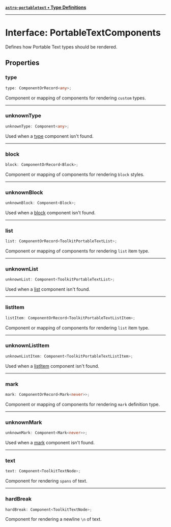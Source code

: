 [**`astro-portabletext` • Type Definitions**](../README.md)

***

# Interface: PortableTextComponents

Defines how Portable Text types should be rendered.

## Properties

### type

```ts
type: ComponentOrRecord<any>;
```

Component or mapping of components for rendering `custom` types.

***

### unknownType

```ts
unknownType: Component<any>;
```

Used when a [type](PortableTextComponents.md#type) component isn't found.

***

### block

```ts
block: ComponentOrRecord<Block>;
```

Component or mapping of components for rendering `block` styles.

***

### unknownBlock

```ts
unknownBlock: Component<Block>;
```

Used when a [block](PortableTextComponents.md#block) component isn't found.

***

### list

```ts
list: ComponentOrRecord<ToolkitPortableTextList>;
```

Component or mapping of components for rendering `list` item type.

***

### unknownList

```ts
unknownList: Component<ToolkitPortableTextList>;
```

Used when a [list](PortableTextComponents.md#list) component isn't found.

***

### listItem

```ts
listItem: ComponentOrRecord<ToolkitPortableTextListItem>;
```

Component or mapping of components for rendering `list` item type.

***

### unknownListItem

```ts
unknownListItem: Component<ToolkitPortableTextListItem>;
```

Used when a [listItem](PortableTextComponents.md#listItem) component isn't found.

***

### mark

```ts
mark: ComponentOrRecord<Mark<never>>;
```

Component or mapping of components for rendering `mark` definition type.

***

### unknownMark

```ts
unknownMark: Component<Mark<never>>;
```

Used when a [mark](PortableTextComponents.md#mark) component isn't found.

***

### text

```ts
text: Component<ToolkitTextNode>;
```

Component for rendering `spans` of text.

***

### hardBreak

```ts
hardBreak: Component<ToolkitTextNode>;
```

Component for rendering a newline `\n` of text.
